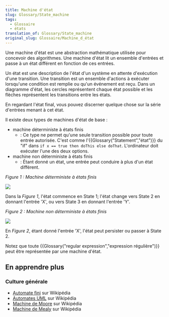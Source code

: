 ```yaml
---
title: Machine d'état
slug: Glossary/State_machine
tags:
  - Glossaire
  - états
translation_of: Glossary/State_machine
original_slug: Glossaire/Machine_d_état
---
```

Une machine d'état est une abstraction mathématique utilisée pour concevoir des algorithmes. Une machine d'état lit un ensemble d'entrées et passe à un état différent en fonction de ces entrées.

Un état est une description de l'état d'un système en attente d'exécution d'une transition. Une transition est un ensemble d'actions à exécuter lorsqu'une condition est remplie ou qu'un événement est reçu. Dans un diagramme d'état, les cercles représentent chaque état possible et les flèches représentent les transitions entre les états.

En regardant l'état final, vous pouvez discerner quelque chose sur la série d'entrées menant à cet état.

Il existe deux types de machines d'état de base :

- machine déterministe à états finis
  - : Ce type ne permet qu'une seule transition possible pour toute entrée autorisée. C'est comme l'{{Glossary("Statement","état")}} du "if" dans `if x == true then doThis else doThat`. L'ordinateur doit exécuter l'une des deux options.
- machine non déterministe à états finis
  - : Étant donné un état, une entrée peut conduire à plus d'un état différent.

_Figure 1 : Machine déterministe à états finis_

![](statemachine1.png)

Dans la _Figure 1_, l'état commence en State 1; l'état change vers State 2 en donnant l'entrée 'X', ou vers State 3 en donnant l'entrée 'Y'.

_Figure 2 : Machine non déterministe à états finis_

![](statemachine2.png)

En _Figure 2_, étant donné l'entrée 'X', l'état peut persister ou passer à State 2.

Notez que toute {{Glossary("regular expression","expression régulière")}} peut être représentée par une machine d'état.

## En apprendre plus

### Culture générale

- [Automate fini](https://fr.wikipedia.org/wiki/Automate_fini) sur Wikipédia
- [Automates UML](https://fr.wikipedia.org/wiki/Automate_fini#Automates_UML) sur Wikipédia
- [Machine de Moore](https://fr.wikipedia.org/wiki/Machine_de_Moore) sur Wikipédia
- [Machine de Mealy](https://fr.wikipedia.org/wiki/Machine_de_Mealy) sur Wikipédia
